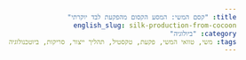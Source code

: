 ```yaml
---
title: "קסם המשי: המסע הקסום מהפקעת לבד יוקרתי"
english_slug: silk-production-from-cocoon
category: "ביולוגיה"
tags: משי, טוואי המשי, פקעת, טקסטיל, תהליך ייצור, סריקות, ביוטכנולוגיה
---
```

<!DOCTYPE html>
<html lang="he">
<head>
    <meta charset="UTF-8">
    <meta name="viewport" content="width=device-width, initial-scale=1.0">
    <title>קסם המשי: המסע הקסום מהפקעת לבד יוקרתי</title>
    <style>
        @import url('https://fonts.googleapis.com/css2?family=Heebo:wght@300;400;700&display=swap');

        :root {
            --color-primary: #673AB7; /* Deep Purple */
            --color-primary-light: #D1C4E9; /* Light Purple */
            --color-accent: #FFC107; /* Amber/Gold - Represents Silk */
            --color-background-light: #EDE7F6; /* Very Light Purple */
            --color-text-dark: #212121; /* Dark Gray */
            --color-text-medium: #757575; /* Medium Gray */
            --color-border: #BDBDBD; /* Light Gray Border */
            --color-button-hover: #5E35B1; /* Darker Purple */
        }

        body {
            font-family: 'Heebo', sans-serif;
            line-height: 1.7;
            margin: 0;
            padding: 0 20px;
            background-color: var(--color-background-light);
            color: var(--color-text-dark);
            direction: rtl;
            text-align: right;
            display: flex;
            flex-direction: column;
            align-items: center;
        }

        .container {
            max-width: 800px;
            width: 100%;
            margin: 20px auto;
            background-color: #fff;
            border-radius: 12px;
            padding: 30px;
            box-shadow: 0 8px 16px rgba(0, 0, 0, 0.1);
            border: 1px solid var(--color-border);
        }

        h1, h2 {
            color: var(--color-primary);
            text-align: center;
            font-weight: 700;
            margin-bottom: 20px;
        }

        p {
            margin-bottom: 1.2em;
            color: var(--color-text-medium);
        }

        #app-container {
            padding: 25px;
            margin-bottom: 30px;
            border-radius: 10px;
            background: linear-gradient(135deg, #F3E5F5 0%, #E1BEE7 100%); /* Soft gradient background */
            box-shadow: inset 0 2px 5px rgba(0,0,0,0.05);
            border: 1px solid var(--color-primary-light);
            overflow: hidden; /* Hide overflow from animations */
            position: relative;
        }

        #stage-display {
            min-height: 250px; /* Increased height for visuals */
            margin-bottom: 20px;
            padding: 15px;
            text-align: center;
            display: flex;
            flex-direction: column;
            justify-content: center;
            align-items: center;
            font-size: 1.2em;
            position: relative; /* Needed for absolute positioning of animations */
            background-color: rgba(255, 255, 255, 0.6); /* Slightly transparent background */
            border-radius: 8px;
            border: 1px solid rgba(255, 255, 255, 0.8);
            box-shadow: 0 2px 8px rgba(0, 0, 0, 0.05);
        }

        #stage-text {
            position: relative;
            z-index: 2; /* Ensure text is above visuals */
            color: var(--color-primary);
            font-weight: 700;
            text-shadow: 0 1px 2px rgba(255,255,255,0.5);
            margin-bottom: 15px;
            transition: opacity 0.5s ease-in-out;
        }

        #stage-animation {
            position: absolute;
            top: 0;
            left: 0;
            width: 100%;
            height: 100%;
            overflow: hidden;
            border-radius: 8px; /* Match parent */
            z-index: 1; /* Behind text */
        }

        /* --- Stage Specific Animations --- */

        /* Stage 0: Initial State / Cocoons */
        .stage-0 .cocoon, .stage-1 .cocoon {
            position: absolute;
            width: 40px;
            height: 25px;
            background-color: var(--color-accent);
            border-radius: 50%;
            box-shadow: 0 1px 3px rgba(0,0,0,0.2);
            opacity: 0;
            animation: fadeInCocoon 1s ease-out forwards;
        }
        .stage-0 .cocoon:nth-child(1) { top: 40%; left: 20%; animation-delay: 0.1s; }
        .stage-0 .cocoon:nth-child(2) { top: 55%; left: 40%; animation-delay: 0.3s; }
        .stage-0 .cocoon:nth-child(3) { top: 35%; left: 65%; animation-delay: 0.5s; }
        .stage-0 .cocoon:nth-child(4) { top: 60%; left: 80%; animation-delay: 0.7s; }

         .stage-1 .cocoon:nth-child(1) { top: 40%; left: 20%; }
        .stage-1 .cocoon:nth-child(2) { top: 55%; left: 40%; }
        .stage-1 .cocoon:nth-child(3) { top: 35%; left: 65%; }
        .stage-1 .cocoon:nth-child(4) { top: 60%; left: 80%; }


        @keyframes fadeInCocoon {
            to { opacity: 1; transform: scale(1); }
        }

        /* Stage 1 & 2: Hot Water Bath & Finding Thread */
        .stage-1 .water-fill, .stage-2 .water-fill {
             position: absolute;
            bottom: 0;
            left: 0;
            width: 100%;
            height: 0; /* Starts from 0 */
            background-color: rgba(0, 188, 212, 0.3); /* Cyan water */
            transition: height 1.5s ease-in-out;
             z-index: 0;
        }

         .stage-1 .water-fill { height: 60%; } /* Water fills up */
         .stage-2 .water-fill { height: 60%; } /* Water remains */

         .stage-2 .thread-start {
            position: absolute;
            width: 20px;
            height: 2px;
            background-color: var(--color-accent);
            top: 50%; /* Placeholder position */
            left: 50%; /* Placeholder position */
            transform: translate(-50%, -50%) scaleX(0);
            transform-origin: left;
            animation: drawThreadStart 1s ease-out forwards;
            z-index: 3;
         }
         /* Adjust specific thread positions based on cocoons in a real scenario */
         .stage-2 .thread-start:nth-child(5) { top: 45%; left: 25%; animation-delay: 0.5s;}
         .stage-2 .thread-start:nth-child(6) { top: 60%; left: 45%; animation-delay: 0.7s;}


         @keyframes drawThreadStart {
            to { transform: translate(-50%, -50%) scaleX(1); }
         }


        /* Stage 3: Unwinding Thread */
        .stage-3 .thread-unwind {
            position: absolute;
             top: 50%; /* Placeholder position */
            left: 50%; /* Placeholder position */
            width: 0; /* Starts as zero width */
            height: 2px;
            background-color: var(--color-accent);
            animation: unwindThread 2s linear forwards;
             z-index: 3;
        }
        .stage-3 .thread-unwind:nth-child(5) { top: 45%; left: 25%; animation-delay: 0s; animation-duration: 2.5s; }
        .stage-3 .thread-unwind:nth-child(6) { top: 60%; left: 45%; animation-delay: 0.2s; animation-duration: 3s;}


        @keyframes unwindThread {
            to { width: 80%; /* Unwind across the container */ }
        }

         /* Stage 4: Combining Threads */
        .stage-4 .thread-combine {
            position: absolute;
            width: 80%; /* Starts unwound */
             top: 50%; /* Placeholder position */
            left: 10%; /* Placeholder position */
            height: 2px;
            background-color: var(--color-accent);
            opacity: 1;
             z-index: 3;
        }
         .stage-4 .thread-combine:nth-child(5) { top: 45%; left: 10%; transition: top 1s ease-in-out, height 1s ease-in-out;}
        .stage-4 .thread-combine:nth-child(6) { top: 60%; left: 10%; transition: top 1s ease-in-out, height 1s ease-in-out;}

        .stage-4.combine .thread-combine {
             top: 52%; /* Move towards center */
            height: 4px; /* Thicken */
        }


         /* Stage 5: Winding onto Spool */
         .stage-5 .combined-thread {
            position: absolute;
            top: 50%;
            left: 10%;
            width: 80%;
            height: 4px;
            background-color: var(--color-accent);
            z-index: 3;
         }

         .stage-5 .spool {
             position: absolute;
             right: 15%;
             top: 35%;
             width: 50px;
             height: 80px;
             background-color: #BCAAA4; /* Brown spool */
             border-radius: 5px;
             opacity: 0;
             transform: scale(0.8);
             animation: fadeInSpool 1s ease-out forwards;
             z-index: 2;
         }

        .stage-5 .spool::before, .stage-5 .spool::after {
            content: '';
            position: absolute;
            width: 70px;
            height: 10px;
            background-color: #A1887F; /* Darker brown flanges */
            border-radius: 3px;
            left: -10px;
        }
        .stage-5 .spool::before { top: -5px; }
        .stage-5 .spool::after { bottom: -5px; }

        .stage-5 .winding-thread {
             position: absolute;
             top: 50%;
             left: 10%;
             width: 80%;
             height: 4px;
             background-color: var(--color-accent);
             animation: windOnSpool 2s linear forwards;
             transform-origin: right center;
              z-index: 4; /* Above spool */
        }

        @keyframes fadeInSpool {
            to { opacity: 1; transform: scale(1); }
        }

        @keyframes windOnSpool {
            0% { width: 80%; }
            100% { width: 15%; left: 70%; } /* Shrink and move towards spool */
        }


        /* Stage 6: Final Result */
         .stage-6 .spool {
             position: absolute;
             right: 15%;
             top: 35%;
             width: 50px;
             height: 80px;
             background-color: #BCAAA4; /* Brown spool */
             border-radius: 5px;
             opacity: 1;
             z-index: 2;
         }
        .stage-6 .spool::before, .stage-6 .spool::after {
            content: '';
            position: absolute;
            width: 70px;
            height: 10px;
            background-color: #A1887F; /* Darker brown flanges */
            border-radius: 3px;
            left: -10px;
        }
         .stage-6 .spool::before { top: -5px; }
        .stage-6 .spool::after { bottom: -5px; }

        .stage-6 .final-thread {
             position: absolute;
             top: 50%;
             left: 70%; /* Positioned near the spool */
             width: 15%; /* Represents thread on spool */
             height: 4px;
             background-color: var(--color-accent);
             z-index: 4;
        }


        /* --- End Stage Specific Animations --- */


        button {
            display: block; /* Changed to block for centering */
            width: fit-content;
            margin: 20px auto; /* Center the button */
            background-color: var(--color-primary);
            color: white;
            padding: 12px 25px; /* Slightly larger padding */
            border: none;
            border-radius: 8px; /* More rounded corners */
            cursor: pointer;
            font-size: 1.1em;
            font-weight: 700;
            transition: background-color 0.3s ease, transform 0.1s ease;
            box-shadow: 0 4px 8px rgba(0, 0, 0, 0.2);
        }

        button:hover {
            background-color: var(--color-button-hover);
            box-shadow: 0 6px 12px rgba(0, 0, 0, 0.25);
        }

        button:active {
             transform: scale(0.98);
        }

        button:disabled {
            background-color: var(--color-border);
            cursor: not-allowed;
            box-shadow: none;
        }

         #toggle-explanation {
            background-color: var(--color-text-medium);
             margin-top: 30px;
             margin-bottom: 10px;
        }

         #toggle-explanation:hover {
             background-color: #616161; /* Darker gray */
         }


        #explanation {
            border-radius: 12px;
            padding: 30px;
            box-shadow: 0 8px 16px rgba(0, 0, 0, 0.1);
            border: 1px solid var(--color-border);
            margin-top: 20px;
            background-color: #fff;
            /* display: none; */ /* Will be controlled by JS */
        }

        #explanation h2 {
            margin-top: 0;
            text-align: right;
            color: var(--color-primary);
            border-bottom: 2px solid var(--color-primary-light);
            padding-bottom: 10px;
            margin-bottom: 20px;
        }

         #explanation h3 {
             color: var(--color-primary-dark); /* Using a slightly darker primary if needed */
             margin-top: 25px;
             margin-bottom: 10px;
         }

        #explanation p {
            margin-bottom: 1.2em;
            text-align: justify;
            color: var(--color-text-dark);
        }

        #explanation ul {
            padding-right: 25px;
            margin-bottom: 1.2em;
        }

        #explanation li {
            margin-bottom: 10px;
            line-height: 1.6;
             color: var(--color-text-dark);
        }

        /* Responsive adjustments */
        @media (max-width: 600px) {
            body {
                padding: 10px;
            }
            .container {
                padding: 20px;
            }
            #stage-display {
                min-height: 200px;
            }
            button {
                padding: 10px 20px;
                font-size: 1em;
            }
             h1 {
                 font-size: 1.8em;
             }
             h2 {
                 font-size: 1.4em;
             }
        }

    </style>
</head>
<body>
    <div class="container">
        <h1>קסם המשי: המסע הקסום מהפקעת לבד יוקרתי</h1>

        <p>דמיינו בד נוצץ, רך למגע, בעל נפילה מושלמת... זהו המשי! בד מלכים ומלכות, סמל יוקרה ועידון מזה אלפי שנים. אבל האם ידעתם שהפלא הזה מתחיל במסע סודי ומופלא בתוך פקעת קטנטנה? בואו נצלול יחד לתהליך הייצור המרתק שחושף את קסם המשי, צעד אחר צעד.</p>

        <div id="app-container">
            <h2>צפו במסע המשי: צעד אחר צעד</h2>
            <div id="stage-display">
                <div id="stage-animation"></div>
                <p id="stage-text"></p>
            </div>
            <button id="next-button">התחילו את המסע!</button>
        </div>
    </div>

     <div class="container">
        <button id="toggle-explanation">גלו את הסודות: הצגת/הסתרת הסבר מפורט</button>
        <div id="explanation" style="display: none;">
            <h2>הסבר מפורט על תהליך הפקת המשי</h2>

            <h3>מהו טוואי המשי ולמה הוא מייצר פקעת?</h3>
            <p>הכירו את טוואי המשי (<span dir="ltr">Bombyx mori</span>) - לא סתם תולעת, אלא זחל חרוץ במיוחד של עש עדין. רגע לפני שהוא הופך לעש בוגר ויפהפה, הזחל אורג סביב עצמו מקלט מופלא - הפקעת. הפקעת היא בית מבטחים דביק וקשיח, שנועד להגן על הגולם הרך שבפנים בזמן השינוי הגדול (המטמורפוזה). דמיינו חדר משי אישי, ארוג כולו על ידי הזחל עצמו!</p>

            <h3>מבנה הפקעת: חוט משי (פיברואין) וחומר דבק (סריצין)</h3>
            <p>הפקעת כולה עשויה מחוט פלאי אחד ויחיד! חוט זה מורכב בעיקר מחלבון על-שם פיברואין - חלבון חזק, גמיש ועם ברק טבעי. אבל איך החוט הזה נשאר מחובר ויוצר את צורת הפקעת? כאן נכנס לתמונה הסריצין - חלבון נוסף שפועל כמו "דבק" טבעי. הסריצין עוטף את חוט הפיברואין ומדביק אותו לעצמו תוך כדי הטוויה, ומעניק לפקעת את צורתה הקשיחה. כדי לשחרר את חוט המשי היוקרתי, נצטרך לרכך את שכבת הסריצין הדביקה.</p>

            <h3>סריקות (<span dir="ltr">Sericulture</span>) - אומנות גידול טוואי המשי</h3>
            <p>הפקת משי בכמויות דורשת גידול מבוקר של טוואי המשי. אומנות עתיקה זו, הנקראת סריקות, דורשת תנאים סביבתיים מדויקים, לרוב על עלי עץ התות (המזון האהוב על הזחלים). זהו תהליך חקלאי מורכב ודורשני, שמשלב ידע ביולוגי עם מיומנויות עדינות.</p>

            <h3>המסע הגדול: השלבים העיקריים בהפקת משי מהפקעת</h3>
            <ul>
                <li><strong>איסוף ומיון פקעות קסומות:</strong> לאחר שהזחל סיים את מלאכת הטוויה (ועוד לפני שהעש הבוגר מנסה לצאת ולקרוע את החוט!), אלפי פקעות נאספות בקפידה. הן ממוינות לפי איכות, גודל וצבע - רק הטובות ביותר ממשיכות למסע המשי.</li>
                <li><strong>טבילה מרככת (במים חמים/אדים):</strong> זהו שלב קריטי! הפקעות נכנסות לאמבט מים חמים מאוד או נחשפות לאדים. החום עושה שני דברים חשובים: הוא מרכך את שכבת הסריצין הדביקה (זוכרים את הדבק?) וממית את הגולם בפנים. ריכוך הסריצין הוא סוד הפרימה: הוא מאפשר לפרום את חוט המשי הארוך ברציפות, בלי שיקרע.</li>
                <li><strong>למצוא את קצה החוט (Reeling):</strong> עכשיו, כשהפקעות רכות, הן שוחות באמבט מים חמים נוסף. בעזרת מיומנות רבה (או מכונות מיוחדות), "דגים" בעדינות אחר קצה החוט החיצוני של כל פקעת. הסריצין המרוכך עוזר לקצוות להתבלט ולהיפרד.</li>
                <li><strong>פרימה ושזירה לחוט עוצמתי (Reeling):</strong> מרגע שקצה החוט נמצא, מתחילה הפרימה הקסומה! החוט הארוך נפרם מהפקעת המרוככת. מכיוון שחוט יחיד מפקעת דק מדי לשימוש, משלבים יחד מספר חוטים (בדרך כלל 5-10) מפקעות שונות. הסריצין, שעדיין מעט דביק, פועל שוב כדבק ומחבר את החוטים הדקים הללו לחוט משי גולמי אחד, חזק ועבה יותר. הפרימה והשילוב מתבצעים לרוב במכונות מתוחכמות ששומרות על מתח אחיד.</li>
                <li><strong>ליפוף החוט הגולמי:</strong> החוט המשי הגולמי, שהוא למעשה חוט רב-סיבי המודבק יחד, נלפף כעת בעדינות על סלילים או מסגרות גדולות. הוא מוכן לשלבים הבאים במסע - הסרת הסריצין הנותר ("דה-גאמינג"), צביעה וסריגה או אריגה לבד המשי המוכר והאהוב.</li>
            </ul>

            <h3>נתון מדהים: כמה ארוך חוט משי מפקעת אחת?</h3>
            <p>החזיקו חזק: כל פקעת משי נטוותה מחוט רציף אחד ויחיד! אורך החוט הזה יכול לנוע בין <strong>300 ל-1500 מטרים!</strong> דמיינו לעצמכם - חוט אחד ארוך כל כך, שטווה זחל קטנטן אחד. זהו אחד הסיבים הטבעיים הארוכים ביותר שניתן להשיג בחוט רציף.</p>

            <h3>מעבר לבד: שימושים נוספים וחשיבות היסטורית</h3>
            <p>בעוד שימושו העיקרי של המשי הוא בתעשיית הטקסטיל היוקרתית, תכונותיו הייחודיות - חוזק, גמישות, ברק וביו-קומפטביליות (התאמה לגוף החי) - הקנו לו מקום של כבוד גם ביישומים אחרים. הוא שימש וממשיך לשמש בחוטים כירורגיים עדינים, חומרים מרוכבים קלים וחזקים, ואף במחקרים מתקדמים בביו-רפואה ובאופטיקה. מבחינה היסטורית, המשי היה הרבה יותר מבד: הוא היה מנוע כלכלי ופוליטי, סחורה נחשקת שעיצבה את "דרך המשי" המפורסמת וחיברה תרבויות ויבשות במשך אלפי שנים, והותירה חותם עמוק על העולם.</p>
        </div>
     </div>


    <script>
        document.addEventListener('DOMContentLoaded', () => {
            const stageDisplay = document.getElementById('stage-display');
            const stageText = document.getElementById('stage-text');
            const stageAnimation = document.getElementById('stage-animation');
            const nextButton = document.getElementById('next-button');
            const toggleButton = document.getElementById('toggle-explanation');
            const explanationDiv = document.getElementById('explanation');

            let currentStage = 0;

            const stages = [
                {
                    text: "1. איסוף הפקעות: אלפי פקעות משי זהובות נאספות בקפידה.",
                    class: "stage-0",
                    animationHtml: '<div class="cocoon"></div><div class="cocoon"></div><div class="cocoon"></div><div class="cocoon"></div>'
                },
                {
                    text: "2. הכנת הפקעות: הפקעות מוטבלות במים חמים כדי לרכך את הדבק הטבעי (סריצין).",
                    class: "stage-1",
                     animationHtml: '<div class="water-fill"></div><div class="cocoon"></div><div class="cocoon"></div><div class="cocoon"></div><div class="cocoon"></div>'
                },
                {
                    text: "3. איתור קצה החוט: מוצאים בעדינות את קצה החוט הרציף של כל פקעת באמבט המים המרוכך.",
                    class: "stage-2",
                    animationHtml: '<div class="water-fill"></div><div class="cocoon"></div><div class="cocoon"></div><div class="cocoon"></div><div class="cocoon"></div><div class="thread-start"></div><div class="thread-start"></div>' // Added thread placeholders
                },
                {
                    text: "4. פרימת הפקעת: החוט הקסום נפרם בעדינות מהפקעת המרוככת. זכרו, זה חוט אחד ארוך במיוחד!",
                    class: "stage-3",
                     animationHtml: '<div class="cocoon"></div><div class="cocoon"></div><div class="thread-unwind"></div><div class="thread-unwind"></div>' // Simplified for unwinding visual
                },
                {
                    text: "5. שזירת חוטים בודדים: מספר חוטים דקיקים מפקעות שונות משולבים יחד לחוט גולמי אחד וחזק יותר.",
                    class: "stage-4",
                    animationHtml: '<div class="thread-combine"></div><div class="thread-combine"></div>' // Multiple threads
                },
                {
                    text: "6. ליפוף החוט על סליל: החוט הגולמי המאוחד נלפף על סלילים, מוכן למסע הבא לעולם הטקסטיל.",
                    class: "stage-5",
                    animationHtml: '<div class="winding-thread"></div><div class="spool"></div>' // Thread winding onto spool
                },
                 {
                    text: "הגעתם לסוף המסע הגדול! חוט המשי הגולמי מוכן כעת לעיבוד נוסף, צביעה ואריגה לבד יוקרתי.",
                    class: "stage-6",
                     animationHtml: '<div class="spool"></div><div class="final-thread"></div>' // Final spool with thread
                }
            ];

            function updateStageDisplay() {
                // Remove previous stage classes
                stages.forEach(stage => stageDisplay.classList.remove(stage.class));
                 stageAnimation.innerHTML = ''; // Clear previous animation elements

                if (currentStage < stages.length) {
                    const current = stages[currentStage];
                    stageText.innerText = current.text;
                    stageDisplay.classList.add(current.class);
                    stageAnimation.innerHTML = current.animationHtml; // Add new animation elements
                    nextButton.innerText = currentStage === 0 ? "התחילו את המסע!" : "השלב הבא";

                    // Add a slight delay for animation elements to render before potential transitions/animations
                    setTimeout(() => {
                         if (currentStage === 4) {
                             // Trigger combine animation after elements are in place
                             stageDisplay.classList.add('combine');
                         }
                    }, 50);


                } else {
                    // End state
                    stageText.innerText = "המסע הסתיים! חוט המשי היוקרתי מוכן.\nלחצו להתחיל שוב.";
                     stageDisplay.classList.add('stage-6'); // Apply final stage class for visuals
                     stageAnimation.innerHTML = stages[6].animationHtml; // Show final stage animation
                    nextButton.innerText = "התחילו שוב";
                }

                // Trigger text transition (optional, managed by CSS opacity on #stage-text)
                 stageText.style.opacity = 0;
                 setTimeout(() => {
                     // stageText.innerText = updatedText; // Already set above
                     stageText.style.opacity = 1;
                 }, 100); // Short delay
            }

            nextButton.addEventListener('click', () => {
                if (currentStage < stages.length) {
                    currentStage++;
                } else {
                    currentStage = 0; // Restart
                }
                updateStageDisplay();
            });

            toggleButton.addEventListener('click', () => {
                const isHidden = explanationDiv.style.display === 'none';
                explanationDiv.style.display = isHidden ? 'block' : 'none';
                toggleButton.innerText = isHidden ? "הסתר הסבר מפורט" : "גלו את הסודות: הצגת/הסתרת הסבר מפורט";
            });

            // Initial display
            updateStageDisplay();
        });
    </script>

</body>
</html>